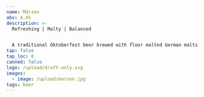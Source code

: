 ```yaml
---
name: Märzen
abv: 4.6%
description: >-
  Refreshing | Malty | Balanced


  A traditional Oktoberfest beer brewed with floor malted German malts and double decocted.
tap: false
tap_loc: 8
canned: false
logo: /upload/draft-only.svg
images:
  - image: /upload/marzen.jpg
tags: beer
---
```


